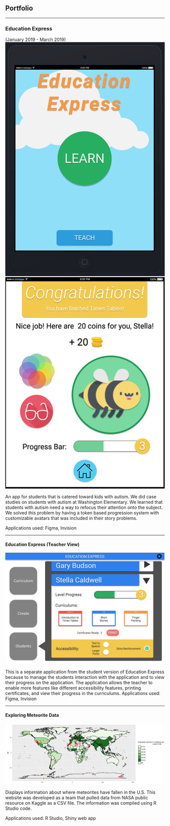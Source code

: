 ## Portfolio

---

### Education Express
(January 2019 - March 2019)
<img src="images/INFO200ss1.PNG?raw=true"/>
<img src="images/INFO200ss2.PNG?raw=true"/>

An app for students that is catered toward kids with autism. We did case studies on students with autism at Washington Elementary. We learned that students with autism need a way to refocus their attention onto the subject. We solved this problem by having a token based progression system with customizable avatars that was included in their story problems.

Applications used: Figma, Invision

---
#### Education Express (Teacher View)
<img src="images/INFO200teach.PNG?raw=true"/>

This is a separate application from the student version of Education Express because to manage the students interaction with the application and to view their progress on the application. The application allows the teacher to enable more features like different accessibility features, printing certificates, and view their progress in the curriculums.
Applications used: Figma, Invision

---
#### Exploring Meteorite Data
<img src="images/INFO201Project.PNG?raw=true"/>

Displays information about where meteorites have fallen in the U.S. This website was developed as a team that pulled data from NASA public resource on Kaggle as a CSV file. The information was compiled using R Studio code.

Applications used: R Studio, Shiny web app
